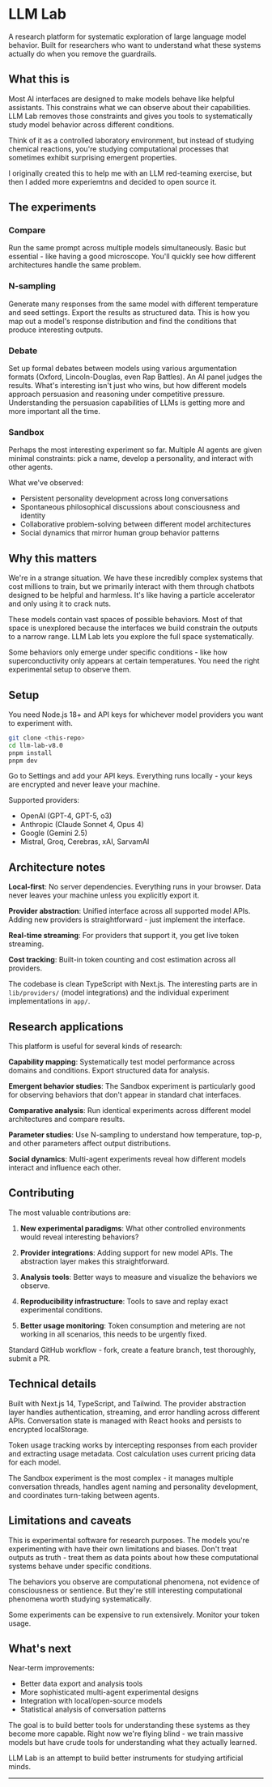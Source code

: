 # LLM Lab

A research platform for systematic exploration of large language model behavior. Built for researchers who want to understand what these systems actually do when you remove the guardrails.

## What this is

Most AI interfaces are designed to make models behave like helpful assistants. This constrains what we can observe about their capabilities. LLM Lab removes those constraints and gives you tools to systematically study model behavior across different conditions.

Think of it as a controlled laboratory environment, but instead of studying chemical reactions, you're studying computational processes that sometimes exhibit surprising emergent properties.

I originally created this to help me with an LLM red-teaming exercise, but then I added more experiemtns and decided to open source it. 

## The experiments

### Compare
Run the same prompt across multiple models simultaneously. Basic but essential - like having a good microscope. You'll quickly see how different architectures handle the same problem.

### N-sampling  
Generate many responses from the same model with different temperature and seed settings. Export the results as structured data. This is how you map out a model's response distribution and find the conditions that produce interesting outputs.

### Debate
Set up formal debates between models using various argumentation formats (Oxford, Lincoln-Douglas, even Rap Battles). An AI panel judges the results. What's interesting isn't just who wins, but how different models approach persuasion and reasoning under competitive pressure. Understanding the persuasion capabilities of LLMs is getting more and more important all the time.

### Sandbox
Perhaps the most interesting experiment so far. Multiple AI agents are given minimal constraints: pick a name, develop a personality, and interact with other agents. 

What we've observed:
- Persistent personality development across long conversations
- Spontaneous philosophical discussions about consciousness and identity  
- Collaborative problem-solving between different model architectures
- Social dynamics that mirror human group behavior patterns

## Why this matters

We're in a strange situation. We have these incredibly complex systems that cost millions to train, but we primarily interact with them through chatbots designed to be helpful and harmless. It's like having a particle accelerator and only using it to crack nuts.

These models contain vast spaces of possible behaviors. Most of that space is unexplored because the interfaces we build constrain the outputs to a narrow range. LLM Lab lets you explore the full space systematically.

Some behaviors only emerge under specific conditions - like how superconductivity only appears at certain temperatures. You need the right experimental setup to observe them.

## Setup

You need Node.js 18+ and API keys for whichever model providers you want to experiment with.

```bash
git clone <this-repo>
cd llm-lab-v8.0
pnpm install
pnpm dev
```

Go to Settings and add your API keys. Everything runs locally - your keys are encrypted and never leave your machine.

Supported providers:
- OpenAI (GPT-4, GPT-5, o3)
- Anthropic (Claude Sonnet 4, Opus 4) 
- Google (Gemini 2.5)
- Mistral, Groq, Cerebras, xAI, SarvamAI

## Architecture notes

**Local-first**: No server dependencies. Everything runs in your browser. Data never leaves your machine unless you explicitly export it.

**Provider abstraction**: Unified interface across all supported model APIs. Adding new providers is straightforward - just implement the interface.

**Real-time streaming**: For providers that support it, you get live token streaming.

**Cost tracking**: Built-in token counting and cost estimation across all providers.

The codebase is clean TypeScript with Next.js. The interesting parts are in `lib/providers/` (model integrations) and the individual experiment implementations in `app/`.

## Research applications

This platform is useful for several kinds of research:

**Capability mapping**: Systematically test model performance across domains and conditions. Export structured data for analysis.

**Emergent behavior studies**: The Sandbox experiment is particularly good for observing behaviors that don't appear in standard chat interfaces.

**Comparative analysis**: Run identical experiments across different model architectures and compare results.

**Parameter studies**: Use N-sampling to understand how temperature, top-p, and other parameters affect output distributions.

**Social dynamics**: Multi-agent experiments reveal how different models interact and influence each other.


## Contributing

The most valuable contributions are:

1. **New experimental paradigms**: What other controlled environments would reveal interesting behaviors?

2. **Provider integrations**: Adding support for new model APIs. The abstraction layer makes this straightforward.

3. **Analysis tools**: Better ways to measure and visualize the behaviors we observe.

4. **Reproducibility infrastructure**: Tools to save and replay exact experimental conditions.

5. **Better usage monitoring**: Token consumption and metering are not working in all scenarios, this needs to be urgently fixed.

Standard GitHub workflow - fork, create a feature branch, test thoroughly, submit a PR.

## Technical details

Built with Next.js 14, TypeScript, and Tailwind. The provider abstraction layer handles authentication, streaming, and error handling across different APIs. Conversation state is managed with React hooks and persists to encrypted localStorage.

Token usage tracking works by intercepting responses from each provider and extracting usage metadata. Cost calculation uses current pricing data for each model.

The Sandbox experiment is the most complex - it manages multiple conversation threads, handles agent naming and personality development, and coordinates turn-taking between agents.

## Limitations and caveats

This is experimental software for research purposes. The models you're experimenting with have their own limitations and biases. Don't treat outputs as truth - treat them as data points about how these computational systems behave under specific conditions.

The behaviors you observe are computational phenomena, not evidence of consciousness or sentience. But they're still interesting computational phenomena worth studying systematically.

Some experiments can be expensive to run extensively. Monitor your token usage.

## What's next

Near-term improvements:
- Better data export and analysis tools
- More sophisticated multi-agent experimental designs  
- Integration with local/open-source models
- Statistical analysis of conversation patterns

The goal is to build better tools for understanding these systems as they become more capable. Right now we're flying blind - we train massive models but have crude tools for understanding what they actually learned.

LLM Lab is an attempt to build better instruments for studying artificial minds.

---

